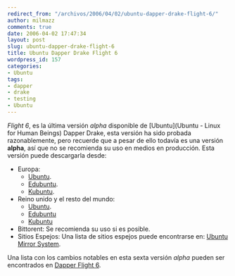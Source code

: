 ```yaml
---
redirect_from: "/archivos/2006/04/02/ubuntu-dapper-drake-flight-6/"
author: milmazz
comments: true
date: 2006-04-02 17:47:34
layout: post
slug: ubuntu-dapper-drake-flight-6
title: Ubuntu Dapper Drake Flight 6
wordpress_id: 157
categories:
- Ubuntu
tags:
- dapper
- drake
- testing
- Ubuntu
---
```


_Flight 6_, es la última versión _alpha_ disponible de [Ubuntu](Ubuntu - Linux for Human Beings) Dapper Drake, esta versión ha sido probada razonablemente, pero recuerde que a pesar de ello todavía es una versión **alpha**, así que no se recomienda su uso en medios en producción. Esta versión puede descargarla desde:

* Europa:
	 * [Ubuntu](http://ftp.acc.umu.se/mirror/cdimage.ubuntu.com/releases/dapper/flight-6/).
	 * [Edubuntu](http://ftp.acc.umu.se/mirror/cdimage.ubuntu.com/edubuntu/releases/dapper/flight-6/).
	 * [Kubuntu](http://ftp.acc.umu.se/mirror/cdimage.ubuntu.com/kubuntu/releases/dapper/flight-6/).
 * Reino unido y el resto del mundo:
	 * [Ubuntu](http://cdimage.ubuntu.com/releases/dapper/flight-6/).
	 * [Edubuntu](http://cdimage.ubuntu.com/edubuntu/releases/dapper/flight-6/)
	 * [Kubuntu](http://cdimage.ubuntu.com/kubuntu/releases/dapper/flight-6/)
 * Bittorent: Se recomienda su uso si es posible.
 * Sitios Espejos: Una lista de sitios espejos puede encontrarse en: [Ubuntu Mirror System](http://wiki.ubuntu.com/Archive).

Una lista con los cambios notables en esta sexta versión _alpha_ pueden ser encontrados en [Dapper Flight 6](http://www.ubuntu.com/testing/flight6).
